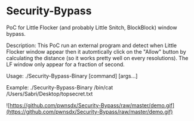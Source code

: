 # Security-Bypass
PoC for Little Flocker (and probably Little Snitch, BlockBlock) window bypass.

Description: This PoC run an external program and detect when Little Flocker window appear then it automtically click on the "Allow" button by calculating the distance (so it works pretty well on every resolutions). The LF window only appear for a fraction of second.

Usage: ./Security-Bypass-Binary [command] [args...]

Example: ./Security-Bypass-Binary /bin/cat /Users/Sabri/Desktop/topsecret.txt

![https://github.com/pwnsdx/Security-Bypass/raw/master/demo.gif](https://github.com/pwnsdx/Security-Bypass/raw/master/demo.gif)
